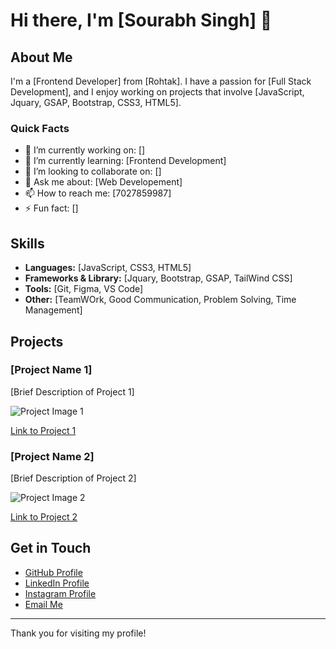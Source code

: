 # Hi there, I'm [Sourabh Singh] 👋

## About Me

I'm a [Frontend Developer] from [Rohtak]. I have a passion for [Full Stack Development], and I enjoy working on projects that involve [JavaScript, Jquary, GSAP, Bootstrap, CSS3, HTML5].

### Quick Facts
- 🔭 I’m currently working on: []
- 🌱 I’m currently learning: [Frontend Development]
- 👯 I’m looking to collaborate on: []
- 💬 Ask me about: [Web Developement]
- 📫 How to reach me: [7027859987]
- ⚡ Fun fact: []

## Skills

- **Languages:** [JavaScript, CSS3, HTML5]
- **Frameworks & Library:** [Jquary, Bootstrap, GSAP, TailWind CSS]
- **Tools:** [Git, Figma, VS Code]
- **Other:** [TeamWOrk, Good Communication, Problem Solving, Time Management]

## Projects

### [Project Name 1]
[Brief Description of Project 1]

![Project Image 1](URL_TO_PROJECT_IMAGE_1)

[Link to Project 1](URL_TO_PROJECT_1)

### [Project Name 2]
[Brief Description of Project 2]

![Project Image 2](URL_TO_PROJECT_IMAGE_2)

[Link to Project 2](URL_TO_PROJECT_2)

## Get in Touch

- [GitHub Profile](https://github.com/Sourav792/)
- [LinkedIn Profile](https://www.linkedin.com/in/sourav-singh75/)
- [Instagram Profile](https://www.instagram.com/souravsingh_75/)
- [Email Me](mailto:sourabhrathee792@gmail.com)

---

Thank you for visiting my profile!


